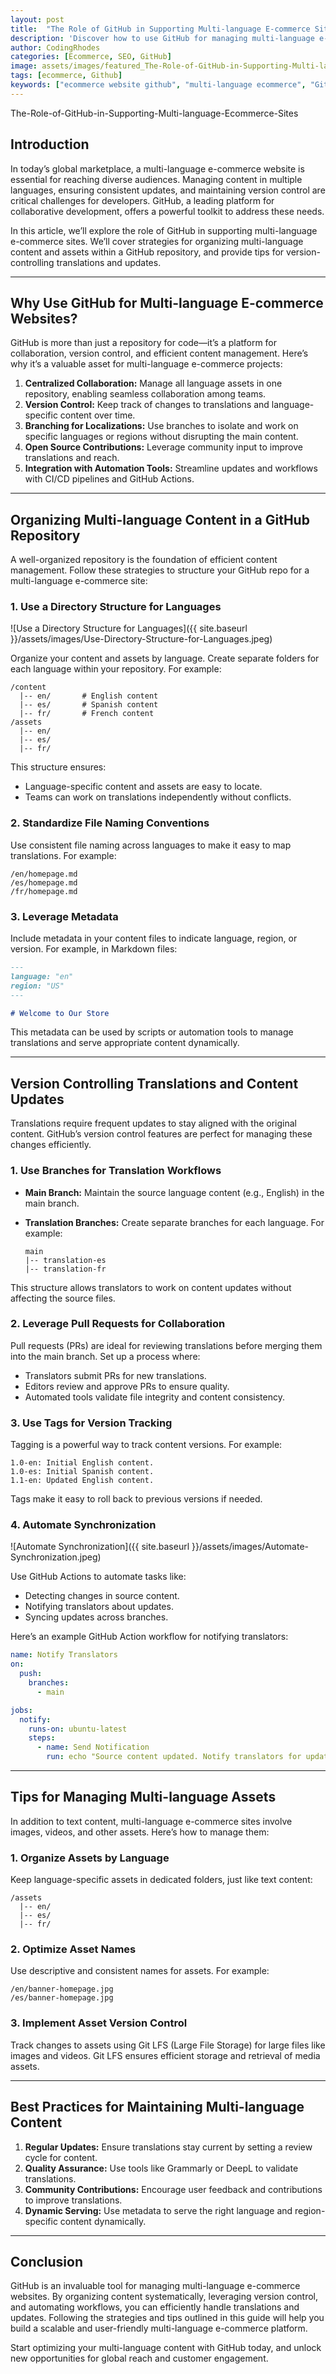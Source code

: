 ```yaml
---
layout: post
title:  "The Role of GitHub in Supporting Multi-language E-commerce Sites"
description: 'Discover how to use GitHub for managing multi-language e-commerce websites. Learn strategies for organizing content and assets, and tips for version controlling translations.'
author: CodingRhodes
categories: [Ecommerce, SEO, GitHub]
image: assets/images/featured_The-Role-of-GitHub-in-Supporting-Multi-language-Ecommerce-Sites.jpeg
tags: [ecommerce, Github]
keywords: ["ecommerce website github", "multi-language ecommerce", "GitHub strategies", "version control translations"]
---
```

The-Role-of-GitHub-in-Supporting-Multi-language-Ecommerce-Sites
## Introduction

In today’s global marketplace, a multi-language e-commerce website is essential for reaching diverse audiences. Managing content in multiple languages, ensuring consistent updates, and maintaining version control are critical challenges for developers. GitHub, a leading platform for collaborative development, offers a powerful toolkit to address these needs.

In this article, we’ll explore the role of GitHub in supporting multi-language e-commerce sites. We’ll cover strategies for organizing multi-language content and assets within a GitHub repository, and provide tips for version-controlling translations and updates.

---

## Why Use GitHub for Multi-language E-commerce Websites?

GitHub is more than just a repository for code—it’s a platform for collaboration, version control, and efficient content management. Here’s why it’s a valuable asset for multi-language e-commerce projects:

1. **Centralized Collaboration:** Manage all language assets in one repository, enabling seamless collaboration among teams.
2. **Version Control:** Keep track of changes to translations and language-specific content over time.
3. **Branching for Localizations:** Use branches to isolate and work on specific languages or regions without disrupting the main content.
4. **Open Source Contributions:** Leverage community input to improve translations and reach.
5. **Integration with Automation Tools:** Streamline updates and workflows with CI/CD pipelines and GitHub Actions.

---

## Organizing Multi-language Content in a GitHub Repository

A well-organized repository is the foundation of efficient content management. Follow these strategies to structure your GitHub repo for a multi-language e-commerce site:

### 1. **Use a Directory Structure for Languages**

![Use a Directory Structure for Languages]({{ site.baseurl }}/assets/images/Use-Directory-Structure-for-Languages.jpeg)

Organize your content and assets by language. Create separate folders for each language within your repository. For example:

```
/content
  |-- en/       # English content
  |-- es/       # Spanish content
  |-- fr/       # French content
/assets
  |-- en/
  |-- es/
  |-- fr/
```

This structure ensures:
- Language-specific content and assets are easy to locate.
- Teams can work on translations independently without conflicts.

### 2. **Standardize File Naming Conventions**

Use consistent file naming across languages to make it easy to map translations. For example:

```
/en/homepage.md
/es/homepage.md
/fr/homepage.md
```

### 3. **Leverage Metadata**

Include metadata in your content files to indicate language, region, or version. For example, in Markdown files:

```markdown
---
language: "en"
region: "US"
---

# Welcome to Our Store
```

This metadata can be used by scripts or automation tools to manage translations and serve appropriate content dynamically.

---

## Version Controlling Translations and Content Updates

Translations require frequent updates to stay aligned with the original content. GitHub’s version control features are perfect for managing these changes efficiently.

### 1. **Use Branches for Translation Workflows**

- **Main Branch:** Maintain the source language content (e.g., English) in the main branch.
- **Translation Branches:** Create separate branches for each language. For example:
  
  ```
  main
  |-- translation-es
  |-- translation-fr
  ```

This structure allows translators to work on content updates without affecting the source files.

### 2. **Leverage Pull Requests for Collaboration**

Pull requests (PRs) are ideal for reviewing translations before merging them into the main branch. Set up a process where:
- Translators submit PRs for new translations.
- Editors review and approve PRs to ensure quality.
- Automated tools validate file integrity and content consistency.

### 3. **Use Tags for Version Tracking**

Tagging is a powerful way to track content versions. For example:

```
1.0-en: Initial English content.
1.0-es: Initial Spanish content.
1.1-en: Updated English content.
```

Tags make it easy to roll back to previous versions if needed.

### 4. **Automate Synchronization**

![Automate Synchronization]({{ site.baseurl }}/assets/images/Automate-Synchronization.jpeg)

Use GitHub Actions to automate tasks like:
- Detecting changes in source content.
- Notifying translators about updates.
- Syncing updates across branches.

Here’s an example GitHub Action workflow for notifying translators:

```yaml
name: Notify Translators
on:
  push:
    branches:
      - main

jobs:
  notify:
    runs-on: ubuntu-latest
    steps:
      - name: Send Notification
        run: echo "Source content updated. Notify translators for updates."
```

---

## Tips for Managing Multi-language Assets

In addition to text content, multi-language e-commerce sites involve images, videos, and other assets. Here’s how to manage them:

### 1. **Organize Assets by Language**

Keep language-specific assets in dedicated folders, just like text content:

```
/assets
  |-- en/
  |-- es/
  |-- fr/
```

### 2. **Optimize Asset Names**

Use descriptive and consistent names for assets. For example:

```
/en/banner-homepage.jpg
/es/banner-homepage.jpg
```

### 3. **Implement Asset Version Control**

Track changes to assets using Git LFS (Large File Storage) for large files like images and videos. Git LFS ensures efficient storage and retrieval of media assets.

---

## Best Practices for Maintaining Multi-language Content

1. **Regular Updates:** Ensure translations stay current by setting a review cycle for content.
2. **Quality Assurance:** Use tools like Grammarly or DeepL to validate translations.
3. **Community Contributions:** Encourage user feedback and contributions to improve translations.
4. **Dynamic Serving:** Use metadata to serve the right language and region-specific content dynamically.

---

## Conclusion

GitHub is an invaluable tool for managing multi-language e-commerce websites. By organizing content systematically, leveraging version control, and automating workflows, you can efficiently handle translations and updates. Following the strategies and tips outlined in this guide will help you build a scalable and user-friendly multi-language e-commerce platform.

Start optimizing your multi-language content with GitHub today, and unlock new opportunities for global reach and customer engagement.

